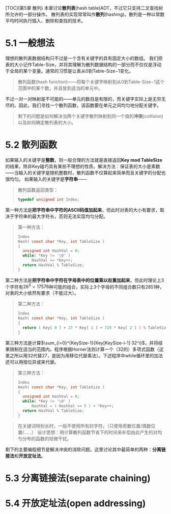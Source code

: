 [TOC](第5章 散列)
本章讨论**散列表**(hash table)ADT，不过它只支持二叉查找树所允许的一部分操作。
散列表的实现常常叫作**散列**(hashing)。散列是一种以常数平均时间执行插入、删除和查找的技术。
# 5.1 一般想法
理想的散列表数据结构只不过是一个含有关键字的具有固定大小的数组。
我们把表的大小记作Table-Size，并将其理解为散列数据结构的一部分而不仅仅是浮动于全局的某个变量。通常的习惯是让表从$0$到Table-Size$-1$变化。
> 散列函数(hash function)——将每个关键字映射到从$0$到Table-Size$-1$这个范围中的某个数，并且放到适当的单元中。

不过一对一对映射是不可能的——单元的数目是有限的，而关键字实际上是无穷无尽的。因此，我们寻找一个散列函数，该函数要在单元之间均匀地分配关键字。
> 剩下的问题是如何解决当两个关键字散列映射到同一个值的**冲突**(collision)以及如何确定散列表的大小。
# 5.2 散列函数
如果输入的关键字是**整数**，则一般合理的方法就是直接返回**Key mod TableSize**的结果，除非Key碰巧具有某些不理想的性质。解决方法：保证表的大小是素数——当输入的关键字是随机整数时，散列函数不仅算起来简单而且关键字的分配也很均匀。
如果输入的关键字是**字符串**——
> 散列函数返回类型：
> ```c
> typedef unsigned int Index;
> ```

第一种方法是**把字符串中字符的ASCII码值加起来**，但此时对表的大小有要求，取决于字符串的最大字符长，否则无法实现均匀分配。
> 第一种方法：
> ```c
> Index
> Hash( const char *Key, int TableSize )
> {
> 	unsigned int HashVal = 0;
> 	while( *Key != '\0' )
> 		HashVal += *Key++;
> 	return HashVal % TableSize;
> }
> ```

第二种方法是**把字符串中字符在字母表中的位置乘以权重加起来**，但此时理论上3个字符有$26^3=17576$种可能的组合，实际上3个字母的不同组合数只有2851种，对表的大小依然有要求（不能过大）。
> 第二种方法：
> ```c
> Index
> Hash( const char *Key, int TableSize )
> {
> 	return ( Key[ 0 ] + 27 * Key[ 1 ] + 729 * Key[ 2 ] ) % TableSize;
> }
> ```

第三种方法是计算$\sum_{i=0}^{KeySize-1}{Key[KeySize-i-1]·32^i}$，并将结果限制在适当的范围内。程序根据Horner法则计算一个（32的）多项式函数（这里之所以用32代替27，是因为用移位代替乘法）。下述程序中while循环里的加法还可以用按位异或来代替。
> 第三种方法：
> ```c
> Index
> Hash( const char *Key, int TableSize )
> {
> 	unsigned int HashVal = 0;
> 	while( *Key != '\0' )
> 		HashVal = ( HashVal << 5 ) + *Key++;
> 	return HashVal % TableSize;
> }
> ```

> 在关键词特别长时，一般不使用所有的字符。（只使用奇数位置/偶数位置/……）
> 设计思想：用计算散列函数节省下的时间来补偿由此产生的对均匀分布的函数的轻微干扰。

剩下的主要编程细节是解决冲突的消除问题。这里讨论其中最简单的两种：**分离链接法**和**开放定址法**。
# 5.3 分离链接法(separate chaining)
# 5.4 开放定址法(open addressing)